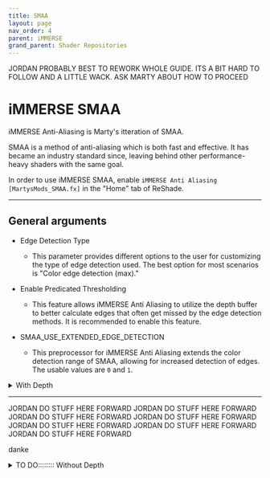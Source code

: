 ```yaml
---
title: SMAA
layout: page
nav_order: 4
parent: iMMERSE
grand_parent: Shader Repositories
---
```




JORDAN PROBABLY BEST TO REWORK WHOLE GUIDE. ITS A BIT HARD TO FOLLOW AND A LITTLE WACK.
ASK MARTY ABOUT HOW TO PROCEED


# iMMERSE SMAA

iMMERSE Anti-Aliasing is Marty's itteration of SMAA.

SMAA is a method of anti-aliasing which is both fast and effective. It has became an industry standard since, leaving behind other performance-heavy shaders with the same goal.

In order to use iMMERSE SMAA, enable `iMMERSE Anti Aliasing [MartysMods_SMAA.fx]` in the "Home" tab of ReShade.

---

## General arguments

* Edge Detection Type

    * This parameter provides different options to the user for customizing the type of edge detection used. The best option for most scenarios is "Color edge detection (max)."

* Enable Predicated Thresholding

    * This feature allows iMMERSE Anti Aliasing to utilize the depth buffer to better calculate edges that often get missed by the edge detection methods. It is recommended to enable this feature.

* SMAA_USE_EXTENDED_EDGE_DETECTION

    * This preprocessor for iMMERSE Anti Aliasing extends the color detection range of SMAA, allowing for increased detection of edges. The usable values are `0` and `1`.

<details markdown="block" class="details-tree">
<summary>With Depth</summary>

{: .note}
The parameters below requires explanation from the previous section. Make sure to read it!

## "View edges" for the parameter "Debug Output"

This will allow you to see all of the edges that iMMERSE Anti Aliasing is able to detect, and will allow us to better see the changes that the shader is able to make!

![Debug Output Preview](../images/configuring-immerse-shaders/smaa_debug_edges_preview.png)

---

## "Color edge detection (max)" for "Edge Detection Type"

This option is the best soltuion for getting the most amount of edges within iMMERSE Anti Aliasing - However, other options can be chosen if desired.

![Color Edge Detection(Max) Preview](../images/configuring-immerse-shaders/smaa_color_edge_detection_max_argument.png)

---

## Enable "Predicated Thresholding"

With this selected, you should notice a large decrease of edges that are being detected, this is normal, do not panic, as we will be configuring other parameters in order to get more of those edges back into view!

![Enable Predicated Thresholding Debug Output Preview](../images/configuring-immerse-shaders/smaa_debug_edges_depth_preview.png)

---

## Reduce "Edge Detection Threshold" and "Depth Edge Detection Threshold" parameters

When reducing the arguments for "Edge Detection Threshold" and "Depth Edged Detection Threshold" you are allowing SMAA to detect more edges within the scene, and will greatly increase the amount of edges that you see.

![Reducing Edge Detection Threshold and Depth Edge Detection Threshold Parameter Preview](../images/configuring-immerse-shaders/smaa_reduce_edt_and_dedt.png)

---

## Reduce "Predication Threshold"

If you already have this set to default values, the parameter will likely not change much within your scene, it's worth keeping in mind that this parameter will not do anything if you do not have depth access within your game!

![Reducing Predication Threshold Parameter Preview](../images/configuring-immerse-shaders/smaa_reduce_pt.png)

---

## Increase "Predication Strength"

This will increase the depth predication strength in order to grab more edges that are noticble in depth, but not by the edge detection method.

Keep in mind that this parameter also will not do anything if you do not have depth access within your game!

* Good "Predication Strength" value debug output:

        ![Good](../images/configuring-immerse-shaders/smaa_debug_edge_prediction_good_strength_preview.png)

* Poor "Predication Strength" value debug output:

        ![Not Good](../images/configuring-immerse-shaders/smaa_debug_edge_prediction_bad_strength_preview.png)

---

## Reduce "Predication Scale"

You want to reduce "Predition Scale" down to the point where you are still picking up hard edges, but not detecting edges in texture work.

* Good "Predication Scale" value debug output:

    ![Good](../images/configuring-immerse-shaders/smaa_debug_edge_pred_scale_good.png)

* Poor "Predication Scale" value debug output:
  
    ![Not Good](../images/configuring-immerse-shaders/smaa_debug_edge_pred_scale_bad.png)

---

## Increase or Decrease Settings Based on Desired Performance:

If performance is permitting in your game and system, max out:

* "Max Search Steps"
* "Max Search Steps Diagonal"
* "Corner Rounding"

If performance is an issue, you can reduce these down to whatever value pleases your framerate choice.

---

From this point forward you should notice a decrease in shimmer and bright aliasing within your game. 

Please know that this will not take away all of your aliasing issues, but it can be enough to give you that extra smoothing to edges!

### SMAA Enabled:

![Enabled](../images/configuring-immerse-shaders/smaa_enabled_preview.png)

### SMAA Disabled:

![Disabled](../images/configuring-immerse-shaders/smaa_disabled_preview.png)


You can now disable "Debug Output" and continue to the game as usual!

</details>

---



JORDAN DO STUFF HERE FORWARD
JORDAN DO STUFF HERE FORWARD
JORDAN DO STUFF HERE FORWARD
JORDAN DO STUFF HERE FORWARD
JORDAN DO STUFF HERE FORWARD
JORDAN DO STUFF HERE FORWARD
JORDAN DO STUFF HERE FORWARD


danke

<details markdown="block" class="details-tree">
<summary>TO DO:::::::: Without Depth</summary>

## **Step 1:** Select the option `View edges` for the parameter `Debug Output`:

* This will allow you to see all of the edges that iMMERSE Anti Aliasing is able to detect, and will allow us to better see the changes that the shader is able to make!

    ![Debug Output Preview](../images/configuring-immerse-shaders/smaa_debug_edges_preview.png)

---

## **Step 2:** Select the option `Color edge detection (max)` for `Edge Detection Type`:

* This option is the best soltuion for getting the most amount of edges within iMMERSE Anti Aliasing.

    * However, other options can be chosen if desired.

        ![Color Edge Detection(Max) Preview](../images/configuring-immerse-shaders/smaa_color_edge_detection_max_argument.png)

---

## **Step 3:** Reduce `Edge Detection Threshold` as far as you can go without picking up too many edges within textures:

* Some are fine, but you do not want a whole lot:

    * Good `Predication Scale` value debug output:

        ![Good](../images/configuring-immerse-shaders/smaa_debug_edge_detect_thresh_good.png)

    * Poor `Predication Scale` value debug output:
        
        ![Not Good](../images/configuring-immerse-shaders/smaa_debug_edge_detect_thresh_bad.png)

---

## **Step 4:** Enable `SMAA_USE_EXTENDED_EDGE_DETECTION` if desired:

* In theory this should allow iMMERSE Anti Aliasisng to provide better results for edges - however, in practice, the change is not always visable off the bat.

    ![SMAA USE EXTENDED EDGE DETECTION Argument Preview](../images/configuring-immerse-shaders/smaa_use_edge_extended_preview.png)

---

## **Step 5:** Increase or Decrease Settings Based on Desired Performance:

* If performance is permitting in your game and system, max out:

    * `Max Search Steps`

    * `Max Search Steps Diagonal`

    * `Corner Rounding`

        * If performance is an issue, you can reduce these down to whatever value pleases your framerate choice.

---

From this point forward you should notice a decrease in shimmer and bright aliasing within your game. 

Please know that this method is not as good as the method with depth detection - however, it might be enough to satisfy your desire to elimite those shimmers!

  * SMAA Enabled:

  ![Enabled](../images/configuring-immerse-shaders/smaa_no_depth_enabled.png)

  * SMAA Disabled:

  ![Disabled](../images/configuring-immerse-shaders/smaa_no_depth_disabled.png)

---

You can now disable `Debug Output` and continue to the game as usual!
